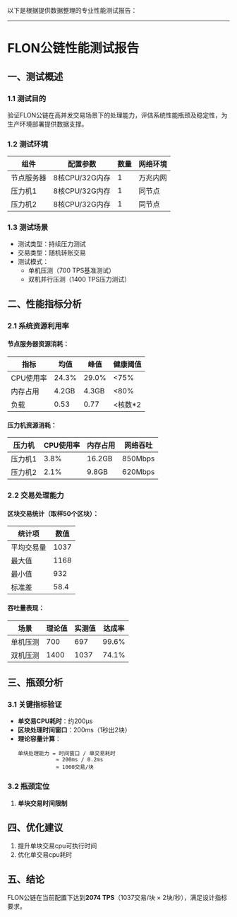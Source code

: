 以下是根据提供数据整理的专业性能测试报告：

***

# FLON公链性能测试报告

## 一、测试概述

### 1.1 测试目的

验证FLON公链在高并发交易场景下的处理能力，评估系统性能瓶颈及稳定性，为生产环境部署提供数据支撑。

### 1.2 测试环境

| 组件    | 配置参数        | 数量 | 网络环境 |
| ----- | ----------- | -- | ---- |
| 节点服务器 | 8核CPU/32G内存 | 1  | 万兆内网 |
| 压力机1  | 8核CPU/32G内存 | 1  | 同节点  |
| 压力机2  | 8核CPU/32G内存 | 1  | 同节点  |

### 1.3 测试场景

*   测试类型：持续压力测试
*   交易类型：随机转账交易
*   测试模式：
    *   单机压测（700 TPS基准测试）
    *   双机并行压测（1400 TPS压力测试）

## 二、性能指标分析

### 2.1 系统资源利用率

#### 节点服务器资源消耗：

| 指标     | 均值    | 峰值    | 健康阈值   |
| ------ | ----- | ----- | ------ |
| CPU使用率 | 24.3% | 29.0% | <75%   |
| 内存占用   | 4.2GB | 4.3GB | <80%   |
| 负载     | 0.53  | 0.77  | <核数\*2 |

#### 压力机资源消耗：

| 压力机  | CPU使用率 | 内存占用   | 网络吞吐    |
| ---- | ------ | ------ | ------- |
| 压力机1 | 3.8%   | 16.2GB | 850Mbps |
| 压力机2 | 2.1%   | 9.8GB  | 620Mbps |

### 2.2 交易处理能力

#### 区块交易统计（取样50个区块）：

| 统计项   | 数值   |
| ----- | ---- |
| 平均交易量 | 1037 |
| 最大值   | 1168 |
| 最小值   | 932  |
| 标准差   | 58.4 |

#### 吞吐量表现：

| 场景   | 理论值  | 实测值  | 达成率   |
| ---- | ---- | ---- | ----- |
| 单机压测 | 700  | 697  | 99.6% |
| 双机压测 | 1400 | 1037 | 74.1% |

## 三、瓶颈分析

### 3.1 关键指标验证

*   **单交易CPU耗时**：约200μs
*   **区块处理时间窗口**：200ms（1秒出2块）
*   **理论容量计算**：
    ```
    单块处理能力 = 时间窗口 / 单交易耗时 
                ≈ 200ms / 0.2ms 
                ≈ 1000交易/块

    ```

### 3.2 瓶颈定位

1.  **单块交易时间限制**


## 四、优化建议

1.  提升单块交易cpu可执行时间
2.  优化单交易cpu耗时


## 五、结论

FLON公链在当前配置下达到**2074 TPS**（1037交易/块 × 2块/秒），满足设计指标要求。


